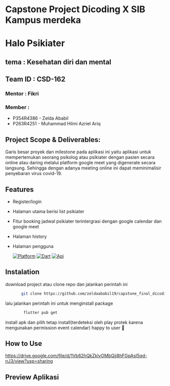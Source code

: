 # Capstone Project Dicoding X SIB Kampus merdeka

# Halo Psikiater
## tema : Kesehatan diri dan mental 

## Team ID : CSD-162

### Mentor : Fikri

### Member : 
 - P354R4386 - Zelda Ababil
 - P263R4251 - Muhammad Hilmi Azriel Ariq

## Project Scope & Deliverables: 
Garis besar proyek dan milestone pada aplikasi ini yaitu aplikasi untuk mempertemukan
seorang psikolog atau psikiater dengan pasien secara online atau daring melalui platform
google meet yang digenerate secara langsung. Sehingga dengan adanya meeting online ini dapat
meminimalisir penyebaran virus covid-19.

## Features
- Register/login
- Halaman utama berisi list psikiater
- Fitur booking jadwal psikiater terintergrasi dengan google calendar dan google meet
- Halaman history
- Halaman pengguna

  <a href="https://flutter.dev/"><img alt="Platform" src="https://img.shields.io/badge/Framework-Flutter-blue.svg"></a>
  <a href="https://dart.dev/"><img alt="Dart" src="https://img.shields.io/badge/dart-2.15.0-blue.svg"></a>
  <a href="https://developers.google.com/apis-explorer/"><img alt="Api" src="https://img.shields.io/badge/Api-Google%20Calendar-blue.svg"></a>

## Instalation

download project atau clone repo dan jalankan perintah ini
```  bash
       git clone https://github.com/zeldaababil19/capstone_final_dicoding.git
``` 
lalu jalankan perintah ini untuk menginstall package
```bash
        flutter pub get
```
install apk dan pilih tetap install(terdeteksi oleh play protek karena mengunakan permission event calendar)
happy to user 🥑

## How to Use
https://drive.google.com/file/d/1Vb62hQkZklvOMbQjj8hFGpAsI5qd-nJ3/view?usp=sharing 

## Preview Aplikasi



